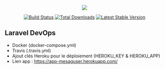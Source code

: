 <p align="center"><img src="https://laravel.com/assets/img/components/logo-laravel.svg"></p>

<p align="center">
<a href=https://travis-ci.org/GouteixAntoine/mesaguser><img src="https://travis-ci.org/laravel/framework.svg" alt="Build Status"></a>
<a href="https://packagist.org/packages/laravel/framework"><img src="https://poser.pugx.org/laravel/framework/d/total.svg" alt="Total Downloads"></a>
<a href="https://packagist.org/packages/laravel/framework"><img src="https://poser.pugx.org/laravel/framework/v/stable.svg" alt="Latest Stable Version"></a>
</p>

## Laravel DevOps

- Docker (docker-compose.yml)
- Travis (.travis.yml)
- Ajout clés Heroku pour le déploiement (HEROKU_KEY & HEROKU_APP)
- Lien app : https://app-mesaguser.herokuapp.com/



